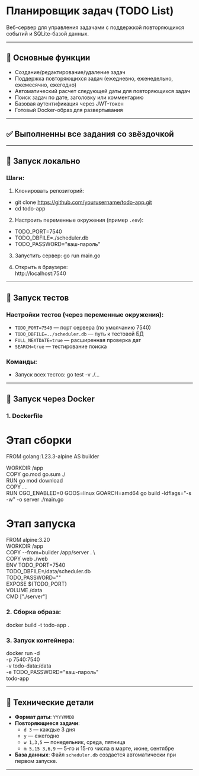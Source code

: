 # Планировщик задач (TODO List)

Веб-сервер для управления задачами с поддержкой повторяющихся событий и SQLite-базой данных.

---

## 📌 Основные функции
- Создание/редактирование/удаление задач
- Поддержка повторяющихся задач (ежедневно, еженедельно, ежемесячно, ежегодно)
- Автоматический расчет следующей даты для повторяющихся задач
- Поиск задач по дате, заголовку или комментарию
- Базовая аутентификация через JWT-токен
- Готовый Docker-образ для развертывания

---

## ✅ Выполненны все задания со звёздочкой

---

## 🚀 Запуск локально

### Шаги:
1. Клонировать репозиторий:
- git clone https://github.com/yourusername/todo-app.git
- cd todo-app

2. Настроить переменные окружения (пример `.env`):
- TODO_PORT=7540
- TODO_DBFILE=./scheduler.db
- TODO_PASSWORD="ваш-пароль"

3. Запустить сервер:
   go run main.go

4. Открыть в браузере:  
   http://localhost:7540

---

## 🧪 Запуск тестов

### Настройки тестов (через переменные окружения):
- `TODO_PORT=7540` — порт сервера (по умолчанию 7540)
- `TODO_DBFILE=../scheduler.db` — путь к тестовой БД
- `FULL_NEXTDATE=true` — расширенная проверка дат 
- `SEARCH=true` — тестирование поиска

### Команды:
- Запуск всех тестов:
  go test -v ./...

---

## 🐳 Запуск через Docker

### 1. Dockerfile
# Этап сборки
FROM golang:1.23.3-alpine AS builder 

WORKDIR /app \
COPY go.mod go.sum ./ \
RUN go mod download \
COPY . . \
RUN CGO_ENABLED=0 GOOS=linux GOARCH=amd64 go build -ldflags="-s -w" -o server ./main.go

# Этап запуска
FROM alpine:3.20 \
WORKDIR /app \
COPY --from=builder /app/server . \  
COPY web ./web \
ENV TODO_PORT=7540 \
    TODO_DBFILE=/data/scheduler.db \
    TODO_PASSWORD="" \
EXPOSE ${TODO_PORT} \
VOLUME /data \
CMD ["./server"] 

### 2. Сборка образа:
docker build -t todo-app .

### 3. Запуск контейнера:
docker run -d \
  -p 7540:7540 \
  -v todo-data:/data \
  -e TODO_PASSWORD="ваш-пароль" \
  todo-app

---

## 🔧 Технические детали
- **Формат даты**: `YYYYMMDD`
- **Повторяющиеся задачи**:
  - `d 3` — каждые 3 дня
  - `y` — ежегодно
  - `w 1,3,5` — понедельник, среда, пятница
  - `m 5,15 3,6,9` — 5-го и 15-го числа в марте, июне, сентябре
- **База данных**: Файл `scheduler.db` создается автоматически при первом запуске.

---
